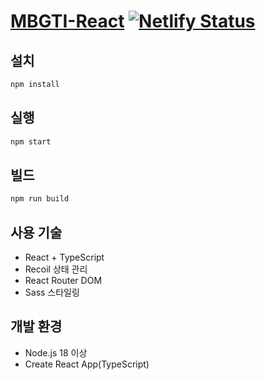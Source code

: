 # [MBGTI-React](https://mbgti-react.netlify.app/) [![Netlify Status](https://api.netlify.com/api/v1/badges/23f2b2dc-7550-4502-822d-75462eff3db7/deploy-status)](https://app.netlify.com/sites/mbgti-react/deploys)

## 설치
```bash
npm install
```

## 실행
```bash
npm start
```

## 빌드
```bash
npm run build
```

## 사용 기술
- React + TypeScript
- Recoil 상태 관리
- React Router DOM
- Sass 스타일링

## 개발 환경
- Node.js 18 이상
- Create React App(TypeScript)
